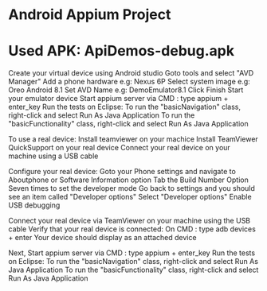 # Android Appium Project
# Used APK: ApiDemos-debug.apk
Create your virtual device using Android studio 
Goto tools and select "AVD Manager"
Add a phone hardware e.g: Nexus 6P
Select system image e.g: Oreo Android 8.1
Set AVD Name e.g: DemoEmulator8.1
Click Finish
Start your emulator device
Start appium server via CMD : type appium + enter_key
Run the tests on Eclipse:
To run the "basicNavigation" class, right-click and select Run As Java Application
To run the "basicFunctionality" class, right-click and select Run As Java Application

To use a real device:
Install teamviewer on your machice
Install TeamViewer QuickSupport on your real device
Connect your real device on your machine using a USB cable

Configure your real device:
Goto your Phone settings and navigate to Aboutphone or Software Information option
Tab the Build Number Option Seven times to set the developer mode
Go back to settings and you should see an item called "Developer options"
Select "Developer options"
Enable USB debugging 

Connect your real device via TeamViewer on your machine using the USB cable
Verify that your real device is connected: On CMD : type adb devices + enter
Your device should display as an attached device

Next, Start appium server via CMD : type appium + enter_key
Run the tests on Eclipse:
To run the "basicNavigation" class, right-click and select Run As Java Application
To run the "basicFunctionality" class, right-click and select Run As Java Application
